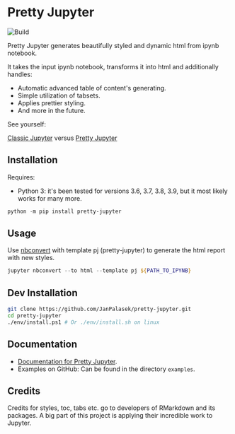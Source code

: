 # Pretty Jupyter
![Build](https://github.com/JanPalasek/pretty-jupyter/actions/workflows/ci.yml/badge.svg)

Pretty Jupyter generates beautifully styled and dynamic html from ipynb notebook.

It takes the input ipynb notebook, transforms it into html and additionally handles:

- Automatic advanced table of content's generating.
- Simple utilization of tabsets.
- Applies prettier styling.
- And more in the future.

See yourself:

[Classic Jupyter](http://janpalasek.com/classic-jupyter-example.html) versus [Pretty Jupyter](http://janpalasek.com/pretty-jupyter-example.html)

## Installation
Requires:
- Python 3: it's been tested for versions 3.6, 3.7, 3.8, 3.9, but it most likely works for many more.

```powershell
python -m pip install pretty-jupyter
```

## Usage

Use [nbconvert](https://github.com/jupyter/nbconvert) with template pj (pretty-jupyter) to generate the html report with new styles.

```powershell
jupyter nbconvert --to html --template pj ${PATH_TO_IPYNB}
```

## Dev Installation
```sh
git clone https://github.com/JanPalasek/pretty-jupyter.git
cd pretty-jupyter
./env/install.ps1 # Or ./env/install.sh on linux
```

## Documentation

- [Documentation for Pretty Jupyter](https://github.com/JanPalasek/pretty-jupyter/wiki).
- Examples on GitHub: Can be found in the directory `examples`.

## Credits

Credits for styles, toc, tabs etc. go to developers of RMarkdown and its packages. A big part of this project is applying their incredible work to Jupyter.
